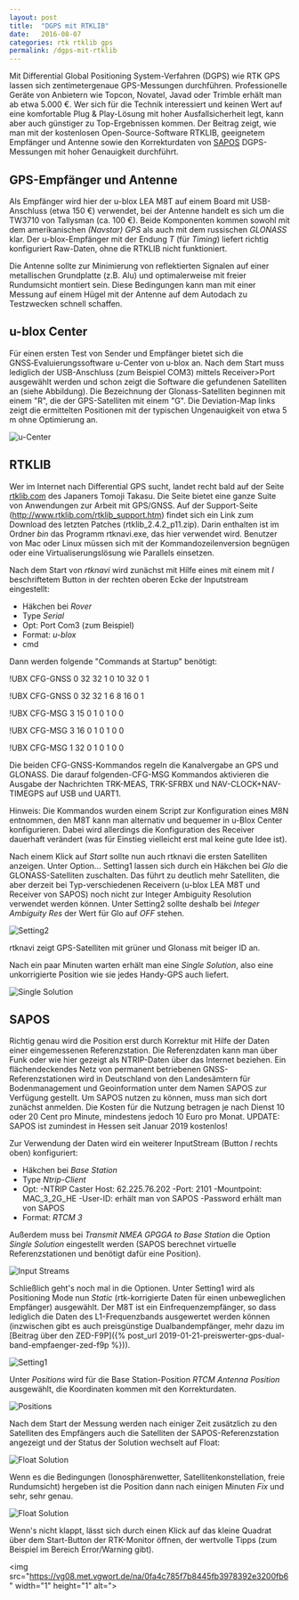 ```yaml
---
layout: post
title:  "DGPS mit RTKLIB"
date:   2016-08-07
categories: rtk rtklib gps
permalink: /dgps-mit-rtklib
---
```


Mit Differential Global Positioning System-Verfahren (DGPS) wie RTK GPS lassen sich zentimetergenaue GPS-Messungen durchführen. Professionelle Geräte von Anbietern wie Topcon, Novatel, Javad oder Trimble erhält man ab etwa 5.000 €. Wer sich für die Technik interessiert und keinen Wert auf eine komfortable Plug & Play-Lösung mit hoher Ausfallsicherheit legt, kann aber auch günstiger zu Top-Ergebnissen kommen. Der Beitrag zeigt, wie man mit der kostenlosen Open-Source-Software RTKLIB, geeignetem Empfänger und Antenne sowie den Korrekturdaten von [SAPOS](http://www.sapos.de/)  DGPS-Messungen mit hoher Genauigkeit durchführt.

## GPS-Empfänger und Antenne
Als Empfänger wird hier der u-blox LEA M8T auf einem Board mit USB-Anschluss (etwa 150 €) verwendet, bei der Antenne handelt es sich um die TW3710 von Tallysman (ca. 100 €). Beide Komponenten kommen sowohl mit dem amerikanischen *(Navstar) GPS* als auch mit dem russischen *GLONASS* klar. Der u-blox-Empfänger mit der Endung *T* (für *Timing*) liefert richtig konfiguriert Raw-Daten, ohne die RTKLIB nicht funktioniert.

Die Antenne sollte zur Minimierung von reflektierten Signalen auf einer metallischen Grundplatte (z.B. Alu) und optimalerweise mit freier Rundumsicht montiert sein.  Diese Bedingungen kann man mit einer Messung auf einem Hügel mit der Antenne auf dem Autodach zu Testzwecken schnell schaffen.

## u-blox Center
Für einen ersten Test von Sender und Empfänger bietet sich die GNSS‑Evaluierungssoftware u-Center von u-blox an. Nach dem Start muss lediglich der USB-Anschluss (zum Beispiel COM3) mittels Receiver>Port ausgewählt werden und schon zeigt die Software die gefundenen Satelliten an (siehe Abbildung). Die Bezeichnung der Glonass-Satelliten beginnen mit einem "R", die der GPS-Satelliten mit einem "G". Die Deviation-Map links zeigt die ermittelten Positionen mit der typischen Ungenauigkeit von etwa 5 m ohne Optimierung an.

![u-Center](/images/u-blox-center.png)

## RTKLIB
Wer im Internet nach Differential GPS sucht, landet recht bald auf der Seite [rtklib.com](http://www.rtklib.com/)  des Japaners Tomoji Takasu. Die Seite bietet eine ganze Suite von Anwendungen zur Arbeit mit GPS/GNSS. Auf der Support-Seite (http://www.rtklib.com/rtklib_support.htm) findet sich ein Link zum Download des letzten Patches (rtklib_2.4.2_p11.zip). Darin enthalten ist im Ordner *bin* das Programm rtknavi.exe, das hier verwendet wird. Benutzer von Mac oder Linux müssen sich mit der Kommandozeilenversion begnügen oder eine Virtualiserungslösung wie Parallels einsetzen.

Nach dem Start von *rtknavi* wird zunächst mit Hilfe eines mit einem mit *I* beschriftetem Button in der rechten oberen Ecke der Inputstream eingestellt:

- Häkchen bei *Rover*
- Type *Serial*
- Opt: Port Com3 (zum Beispiel)
- Format: *u-blox*
- cmd

Dann werden folgende "Commands at Startup" benötigt:

!UBX CFG-GNSS 0 32 32 1 0 10 32 0 1

!UBX CFG-GNSS 0 32 32 1 6 8 16 0 1

!UBX CFG-MSG 3 15 0 1 0 1 0 0

!UBX CFG-MSG 3 16 0 1 0 1 0 0

!UBX CFG-MSG 1 32 0 1 0 1 0 0

Die beiden CFG-GNSS-Kommandos regeln die Kanalvergabe an GPS und GLONASS. Die darauf folgenden-CFG-MSG Kommandos aktivieren die Ausgabe der Nachrichten TRK-MEAS, TRK-SFRBX und NAV-CLOCK+NAV-TIMEGPS auf USB und UART1.

Hinweis: Die Kommandos wurden einem Script zur Konfiguration eines M8N entnommen, den M8T kann man alternativ und bequemer in u-Blox Center konfigurieren. Dabei wird allerdings die Konfiguration des Receiver dauerhaft verändert (was für Einstieg vielleicht erst mal keine gute Idee ist).

Nach einem Klick auf *Start* sollte nun auch rtknavi die ersten Satelliten anzeigen. Unter Option... Setting1 lassen sich durch ein Häkchen bei *Glo* die GLONASS-Satelliten zuschalten. Das führt zu deutlich mehr Satelliten, die aber derzeit bei Typ-verschiedenen Receivern (u-blox LEA M8T und Receiver von SAPOS) noch nicht zur Integer Ambiguity Resolution verwendet werden können.  Unter Setting2 sollte deshalb bei *Integer Ambiguity Res* der Wert für Glo auf *OFF* stehen.

![Setting2](/images/Setting2.png)

 rtknavi zeigt GPS-Satelliten mit grüner und Glonass mit beiger ID an.

Nach ein paar Minuten warten erhält man eine *Single Solution*, also eine unkorrigierte Position wie sie jedes Handy-GPS auch liefert.

![Single Solution](/images/Single.png)

## SAPOS

Richtig genau wird die Position erst durch Korrektur mit Hilfe der Daten einer eingemessenen Referenzstation. Die Referenzdaten kann man über Funk oder wie hier gezeigt als NTRIP-Daten über das Internet beziehen. Ein flächendeckendes Netz von permanent betriebenen GNSS-Referenzstationen wird in Deutschland von den Landesämtern für Bodenmanagement und Geoinformation unter dem Namen SAPOS zur Verfügung gestellt. Um SAPOS nutzen zu können, muss man sich dort zunächst anmelden. Die Kosten für die Nutzung betragen je nach Dienst 10 oder 20 Cent pro Minute, mindestens jedoch 10 Euro pro Monat. UPDATE: SAPOS ist zumindest in Hessen seit Januar 2019 kostenlos!

Zur Verwendung der Daten wird ein weiterer InputStream (Button *I* rechts oben) konfiguriert:

- Häkchen bei *Base Station*
- Type *Ntrip-Client*
- Opt:
	-NTRIP Caster Host:	62.225.76.202
	-Port: 2101
	-Mountpoint: MAC_3_2G_HE
	-User-ID: erhält man von SAPOS
	-Password erhält man von SAPOS
- Format: *RTCM 3*

Außerdem muss bei *Transmit NMEA GPGGA to Base Station* die Option  *Single Solution* eingestellt werden (SAPOS berechnet virtuelle Referenzstationen und benötigt dafür eine Position).

![Input Streams](/images/InputStreams.png)

Schließlich geht's noch mal in die Optionen. Unter Setting1 wird als Positioning Mode nun *Static* (rtk-korrigierte Daten für einen unbeweglichen Empfänger) ausgewählt. Der M8T ist ein Einfrequenzempfänger, so dass lediglich die Daten des L1-Frequenzbands ausgewertet werden können (inzwischen gibt es auch preisgünstige Dualbandempfänger, mehr dazu im [Beitrag über den ZED-F9P]({% post_url 2019-01-21-preiswerter-gps-dual-band-empfaenger-zed-f9p %})).

![Setting1](/images/Setting1.png)

Unter *Positions* wird für die Base Station-Position *RTCM Antenna Position* ausgewählt, die Koordinaten kommen mit den Korrekturdaten.

![Positions](/images/Positions.png)


Nach dem Start der Messung werden nach einiger Zeit zusätzlich zu den Satelliten des Empfängers auch die Satelliten der SAPOS-Referenzstation angezeigt und der Status der Solution wechselt auf Float:

![Float Solution](/images/Float.png)

Wenn es die Bedingungen (Ionosphärenwetter, Satellitenkonstellation, freie Rundumsicht) hergeben ist die Position dann nach einigen Minuten *Fix* und sehr, sehr genau.

![Float Solution](/images/Fix.png)

Wenn's nicht klappt, lässt sich durch einen Klick auf das kleine Quadrat über dem Start-Button der RTK-Monitor öffnen, der wertvolle Tipps (zum Beispiel im Bereich Error/Warning gibt).

<img src="https://vg08.met.vgwort.de/na/0fa4c785f7b8445fb3978392e3200fb6" width="1" height="1" alt=">
